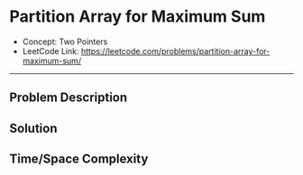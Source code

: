 # Partition Array for Maximum Sum

- Concept: Two Pointers
- LeetCode Link: https://leetcode.com/problems/partition-array-for-maximum-sum/

---

## Problem Description

## Solution

## Time/Space Complexity

